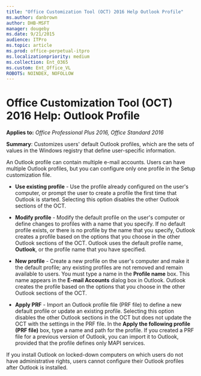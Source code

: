 ```yaml
---
title: "Office Customization Tool (OCT) 2016 Help Outlook Profile"
ms.author: danbrown
author: DHB-MSFT
manager: dougeby
ms.date: 9/21/2015
audience: ITPro
ms.topic: article
ms.prod: office-perpetual-itpro
ms.localizationpriority: medium
ms.collection: Ent_O365
ms.custom: Ent_Office_VL
ROBOTS: NOINDEX, NOFOLLOW
---
```


# Office Customization Tool (OCT) 2016 Help: Outlook Profile

**Applies to:** *Office Professional Plus 2016, Office Standard 2016*

**Summary**: Customizes users' default Outlook profiles, which are the sets of values in the Windows registry that define user-specific information. 
  
An Outlook profile can contain multiple e-mail accounts. Users can have multiple Outlook profiles, but you can configure only one profile in the Setup customization file.
  
- **Use existing profile** - Use the profile already configured on the user's computer, or prompt the user to create a profile the first time that Outlook is started. Selecting this option disables the other Outlook sections of the OCT. 
    
- **Modify profile** - Modify the default profile on the user's computer or define changes to profiles with a name that you specify. If no default profile exists, or there is no profile by the name that you specify, Outlook creates a profile based on the options that you choose in the other Outlook sections of the OCT. Outlook uses the default profile name, **Outlook**, or the profile name that you have specified.
    
- **New profile** - Create a new profile on the user's computer and make it the default profile; any existing profiles are not removed and remain available to users. You must type a name in the **Profile name** box. This name appears in the **E-mail Accounts** dialog box in Outlook. Outlook creates the profile based on the options that you choose in the other Outlook sections of the OCT. 
    
- **Apply PRF** - Import an Outlook profile file (PRF file) to define a new default profile or update an existing profile. Selecting this option disables the other Outlook sections in the OCT but does not update the OCT with the settings in the PRF file. In the **Apply the following profile (PRF file)** box, type a name and path for the profile. If you created a PRF file for a previous version of Outlook, you can import it to Outlook, provided that the profile defines only MAPI services. 
    
If you install Outlook on locked-down computers on which users do not have administrative rights, users cannot configure their Outlook profiles after Outlook is installed. 
  

